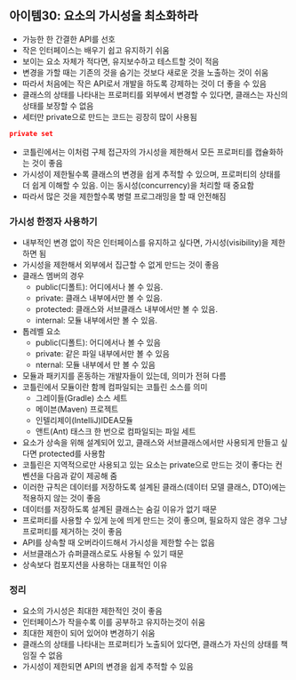 ## 아이템30: 요소의 가시성을 최소화하라

- 가능한 한 간결한 API를 선호
- 작은 인터페이스는 배우기 쉽고 유지하기 쉬움
- 보이는 요소 자체가 적다면, 유지보수하고 테스트할 것이 적음
- 변경을 가할 때는 기존의 것을 숨기는 것보다 새로운 것을 노출하는 것이 쉬움
- 따라서 처음에는 작은 API로서 개발을 하도록 강제하는 것이 더 좋을 수 있음
- 클래스의 상태를 나타내는 프로퍼티를 외부에서 변경할 수 있다면, 클래스는 자신의 상태를 보장할 수 없음
- 세터만 private으로 만드는 코드는 굉장히 많이 사용됨

```json
private set
```

- 코틀린에서는 이처럼 구체 접근자의 가시성을 제한해서 모든 프로퍼티를 캡슐화하는 것이 좋음
- 가시성이 제한될수록 클래스의 변경을 쉽게 추적할 수 있으며, 프로퍼티의 상태를 더 쉽게 이해할 수 있음. 이는 동시성(concurrency)을 처리할 때 중요함
- 따라서 많은 것을 제한할수록 병렬 프로그래밍을 할 때 안전해짐

### 가시성 한정자 사용하기

- 내부적인 변경 없이 작은 인터페이스를 유지하고 싶다면, 가시성(visibility)을 제한하면 됨
- 가시성을 제한해서 외부에서 집근할 수 없게 만드는 것이 좋음
- 클래스 멤버의 경우
    - public(디폴트): 어디에서나 볼 수 있음.
    - private: 클래스 내부에서만 볼 수 있음.
    - protected: 클래스와 서브클래스 내부에서만 볼 수 있음.
    - internal: 모듈 내부에서만 볼 수 있음.
- 톱레벨 요소
    - public(디폴트): 어디에서나 볼 수 있음
    - private: 같은 파일 내부에서만 볼 수 있음
    - nternal: 모듈 내부에서 만 볼 수 있음
- 모듈과 패키지를 혼동하는 개발자들이 있는데, 의미가 전혀 다름
- 코틀린에서 모듈이란 함께 컴파일되는 코틀린 소스를 의미
    - 그레이들(Gradle) 소스 세트
    - 메이븐(Maven) 프로젝트
    - 인텔리제이(IntelliJ)IDEA모듈
    - 앤트(Ant) 태스크 한 번으로 컴파일되는 파일 세트
- 요소가 상속을 위해 설계되어 있고, 클래스와 서브클래스에서만 사용되게 만들고 싶다면 protected를 사용함
- 코틀린은 지역적으로만 사용되고 있는 요소는 private으로 만드는 것이 좋다는 컨벤션을 다음과 같이 제공해 줌
- 이러한 규칙은 데이터를 저장하도록 설계된 클래스(데이터 모델 클래스, DTO)에는 적용하지 않는 것이 좋음
- 데이터를 저장하도록 설계된 클래스는 숨길 이유가 없기 때문
- 프로퍼티를 사용할 수 있게 눈에 띄게 만드는 것이 좋으며, 필요하지 않은 경우 그냥 프로퍼티를 제거하는 것이 좋음
- API를 상속할 때 오버라이드해서 가시성을 제한할 수는 없음
- 서브클래스가 슈퍼클래스로도 사용될 수 있기 때문
- 상속보다 컴포지션을 사용하는 대표적인 이유

### 정리

- 요소의 가시성은 최대한 제한적인 것이 좋음
- 인터페이스가 작을수록 이를 공부하고 유지하는것이 쉬움
- 최대한 제한이 되어 있어야 변경하기 쉬움
- 클래스의 상태를 나타내는 프로퍼티가 노출되어 있다면, 클래스가 자신의 상태를 책임질 수 없음
- 가시성이 제한되면 API의 변경을 쉽게 추적할 수 있음